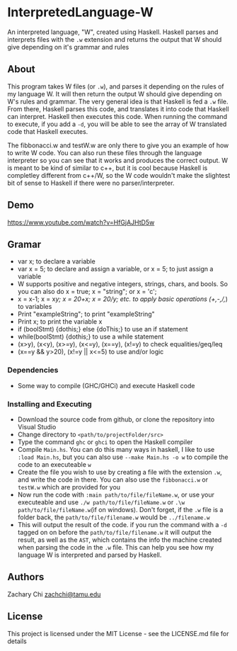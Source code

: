 # InterpretedLanguage-W
An interpreted language, "W", created using Haskell. Haskell parses and interprets files with the `.w` extension and returns the output that W should give depending on it's grammar and rules

## About

This program takes W files (or `.w`), and parses it depending on the rules of my language W. It will then return the output W should give depending on W's rules and grammar. The very general idea is that Haskell is fed a `.w` file. From there, Haskell parses this code, and translates it into code that Haskell can interpret. Haskell then executes this code. When running the command to execute, if you add a `-d`, you will be able to see the array of W translated code that Haskell executes.

The fibbonacci.w and testW.w are only there to give you an example of how to write W code. You can also run these files through the language interpreter so you can see that it works and produces the correct output. W is meant to be kind of similar to c++, but it is cool because Haskell is completley different from c++/W, so the W code wouldn't make the slightest bit of sense to Haskell if there were no parser/interpreter.

## Demo

https://www.youtube.com/watch?v=HfGjAJHtD5w

## Gramar

* var x; to declare a variable
* var x = 5; to declare and assign a variable, or x = 5; to just assign a variable
* W supports positive and negative integers, strings, chars, and bools. So you can also do x = true; x = "string"; or x = 'c';
* x = x-1; x = x*y; x = 20+x; x = 20/y; etc. to apply basic operations (+,-,/,*) to variables
* Print "exampleString"; to print "exampleString" 
* Print x; to print the variable x
* if (boolStmt) {dothis;} else {doThis;} to use an if statement
* while(boolStmt) {dothis;} to use a while statement
* (x>y), (x<y), (x>=y), (x<=y), (x==y), (x!=y) to check equalities/geq/leq
* (x==y && y>20), (x!=y || x<=5) to use and/or logic

### Dependencies

* Some way to compile (GHC/GHCi) and execute Haskell code

### Installing and Executing

* Download the source code from github, or clone the repository into Visual Studio
* Change directory to `<path/to/projectFolder/src>`
* Type the command `ghc` or `ghci` to open the Haskell compiler
* Compile `Main.hs`. You can do this many ways in haskell, I like to use `:load Main.hs`, but you can also use `--make Main.hs -o w` to compile the code to an executeable `w`
* Create the file you wish to use by creating a file with the extension `.w`, and write the code in there. You can also use the `fibbonacci.w` or `testW.w` which are provided for you
* Now run the code with `:main path/to/file/fileName.w`, or use your executeable and use `./w path/to/file/fileName.w` or `.\w path/to/file/fileName.w`(if on windows). Don't forget, if the `.w` file is a folder back, the `path/to/file/filename.w` would be `../filename.w`
* This will output the result of the code. if you run the command with a `-d` tagged on on before the `path/to/file/filename.w` it will output the result, as well as the `AST`, which contains the info the machine created when parsing the code in the `.w` file. This can help you see how my language W is interpreted and parsed by Haskell.

## Authors

Zachary Chi
zachchi@tamu.edu

## License

This project is licensed under the MIT License - see the LICENSE.md file for details
